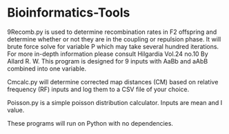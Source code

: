 # Bioinformatics-Tools
9Recomb.py is used to determine recombination rates in F2 offspring and determine whether or not they are in the coupling or repulsion phase. It will brute force solve for variable P which may take several hundred iterations. For more in-depth information please consult Hilgardia Vol.24 no.10 By Allard R. W. This program is designed for 9 inputs with AaBb and aAbB combined into one variable. 

Cmcalc.py will determine corrected map distances (CM) based on relative frequency (RF) inputs and log them to a CSV file of your choice.

Poisson.py is a simple poisson distribution calculator. Inputs are mean and I value.

These programs will run on Python with no dependencies.
